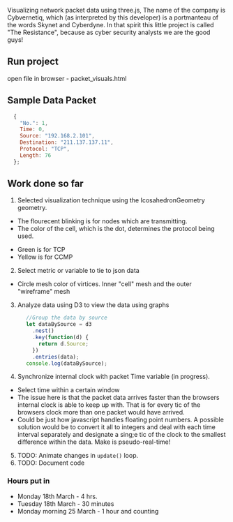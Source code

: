 
Visualizing network packet data using three.js,
The name of the company is Cybvernetiq, which (as interpreted by this developer) is a portmanteau of the words Skynet and Cyberdyne. In that spirit this little project is called "The Resistance", because as cyber security analysts we are the good guys!

## Run project
open file in browser - packet_visuals.html

## Sample Data Packet

```javascript
  {
    "No.": 1,
    Time: 0,
    Source: "192.168.2.101",
    Destination: "211.137.137.11",
    Protocol: "TCP",
    Length: 76
  };
```
## Work done so far
1. Selected visualization technique using the IcosahedronGeometry geometry. 
* The flourecent blinking is for nodes which are transmitting.
* The color of the cell, which is the dot, determines the protocol being used.
- Green is for TCP
- Yellow is for CCMP
2. Select metric or variable to tie to json data 
* Circle mesh color of virtices. Inner "cell" mesh and the outer "wireframe" mesh
3. Analyze data using D3 to view the data using graphs
```javascript
      //Group the data by source
      let dataBySource = d3
        .nest()
        .key(function(d) {
          return d.Source;
        })
        .entries(data);
      console.log(dataBySource);
 ```
4. Synchronize internal clock with packet Time variable (in progress).
* Select time within a certain window
* The issue here is that the packet data arrives faster than the browsers internal clock is able to keep up with. That is for every tic of the browsers clock more than one packet would have arrived.
* Could be just how javascript handles floating point numbers. A possible solution would be to convert it all to integers and deal with each time interval separately and designate a sing;e tic of the clock to the smallest difference within the data. Make is pseudo-real-time!
5. TODO: Animate changes in ```update()``` loop.
6. TODO: Document code

### Hours put in
* Monday 18th March - 4 hrs.
* Tuesday 18th March - 30 minutes
* Monday morning 25 March - 1 hour and counting
